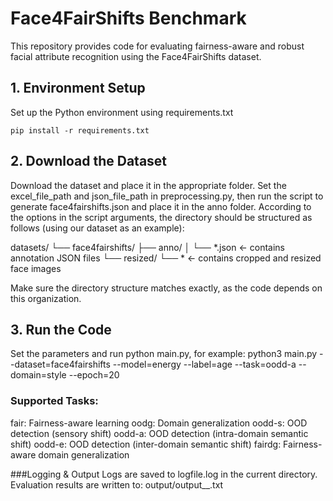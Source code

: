 # Face4FairShifts Benchmark

This repository provides code for evaluating fairness-aware and robust facial attribute recognition using the Face4FairShifts dataset.


## 1. Environment Setup

Set up the Python environment using requirements.txt

`pip install -r requirements.txt`


## 2. Download the Dataset

Download the dataset and place it in the appropriate folder. Set the excel_file_path and json_file_path in preprocessing.py, then run the script to generate face4fairshifts.json and place it in the anno folder. According to the options in the script arguments, the directory should be structured as follows (using our dataset as an example):

datasets/
└── face4fairshifts/
    ├── anno/
    │   └── *.json  ← contains annotation JSON files
    └── resized/
        └── *       ← contains cropped and resized face images

Make sure the directory structure matches exactly, as the code depends on this organization.


## 3. Run the Code
Set the parameters and run python main.py, for example:
python3 main.py --dataset=face4fairshifts --model=energy --label=age --task=oodd-a --domain=style --epoch=20


### Supported Tasks:
fair: Fairness-aware learning
oodg: Domain generalization
oodd-s: OOD detection (sensory shift)
oodd-a: OOD detection (intra-domain semantic shift)
oodd-e: OOD detection (inter-domain semantic shift)
fairdg: Fairness-aware domain generalization


###Logging & Output
Logs are saved to logfile.log in the current directory.
Evaluation results are written to:
output/output_<task>_<dataset>_<model>_<label>_<sensitive>_<domain>.txt
